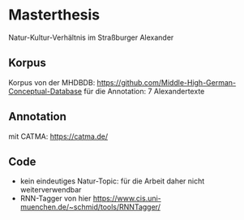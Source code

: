 # Masterthesis
Natur-Kultur-Verhältnis im Straßburger Alexander

## Korpus
Korpus von der MHDBDB: https://github.com/Middle-High-German-Conceptual-Database
für die Annotation: 7 Alexandertexte

## Annotation
mit CATMA: https://catma.de/

## Code
- kein eindeutiges Natur-Topic: für die Arbeit daher nicht weiterverwendbar
- RNN-Tagger von hier https://www.cis.uni-muenchen.de/~schmid/tools/RNNTagger/
